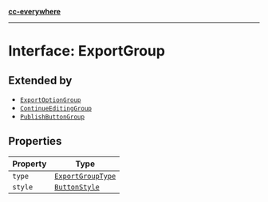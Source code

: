 [**cc-everywhere**](../../../../../index.md)

***

# Interface: ExportGroup

## Extended by

- [`ExportOptionGroup`](../../export-config-types/interfaces/export-option-group.md)
- [`ContinueEditingGroup`](../../export-config-types/interfaces/continue-editing-group.md)
- [`PublishButtonGroup`](../../export-config-types/interfaces/publish-button-group.md)

## Properties

| Property | Type |
| ------ | ------ |
| <a id="type"></a> `type` | [`ExportGroupType`](../../export-config-types/enumerations/export-group-type.md) |
| <a id="style"></a> `style` | [`ButtonStyle`](../../export-config-types/type-aliases/button-style.md) |
